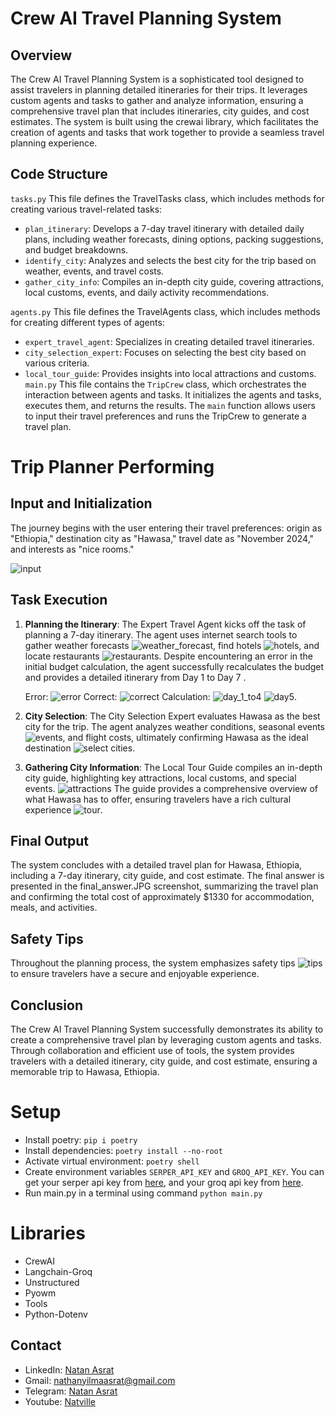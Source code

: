 # Crew AI Travel Planning System
## Overview
The Crew AI Travel Planning System is a sophisticated tool designed to assist travelers in planning detailed itineraries for their trips. It leverages custom agents and tasks to gather and analyze information, ensuring a comprehensive travel plan that includes itineraries, city guides, and cost estimates. The system is built using the crewai library, which facilitates the creation of agents and tasks that work together to provide a seamless travel planning experience.

## Code Structure
`tasks.py`
This file defines the TravelTasks class, which includes methods for creating various travel-related tasks:
- `plan_itinerary`: Develops a 7-day travel itinerary with detailed daily plans, including weather forecasts, dining options, packing suggestions, and budget breakdowns.
- `identify_city`: Analyzes and selects the best city for the trip based on weather, events, and travel costs.
- `gather_city_info`: Compiles an in-depth city guide, covering attractions, local customs, events, and daily activity recommendations.

`agents.py`
This file defines the TravelAgents class, which includes methods for creating different types of agents:
- `expert_travel_agent`: Specializes in creating detailed travel itineraries.
- `city_selection_expert`: Focuses on selecting the best city based on various criteria.
- `local_tour_guide`: Provides insights into local attractions and customs.
`main.py`
This file contains the `TripCrew` class, which orchestrates the interaction between agents and tasks. It initializes the agents and tasks, executes them, and returns the results. The `main` function allows users to input their travel preferences and runs the TripCrew to generate a travel plan.

# Trip Planner Performing
## Input and Initialization
The journey begins with the user entering their travel preferences: origin as "Ethiopia," destination city as "Hawasa," travel date as "November 2024," and interests as "nice rooms." 

![input](./screenshots/input.JPG)

## Task Execution
1. **Planning the Itinerary**: The Expert Travel Agent kicks off the task of planning a 7-day itinerary. The agent uses internet search tools to gather weather forecasts ![weather_forecast](./screenshots/weather_forecast.JPG), find hotels ![hotels](./screenshots/find_hotels.JPG), and locate restaurants ![restaurants](./screenshots/find_restaurants.JPG). Despite encountering an error in the initial budget calculation, the agent successfully recalculates the budget and provides a detailed itinerary from Day 1 to Day 7 . 

    Error:
    ![error](./screenshots/error%20calculation.JPG)
    Correct:
    ![correct](./screenshots/correct_calculation.JPG)
    Calculation:
    ![day_1_to4](./screenshots/day_1_to4.JPG)  ![day5](./screenshots/day_5_to_7.JPG).

2. **City Selection**: The City Selection Expert evaluates Hawasa as the best city for the trip. The agent analyzes weather conditions, seasonal events ![events](./screenshots/find_events.JPG), and flight costs, ultimately confirming Hawasa as the ideal destination ![select cities](./screenshots/city_selection_agent.JPG).

3. **Gathering City Information**: The Local Tour Guide compiles an in-depth city guide, highlighting key attractions, local customs, and special events. ![attractions](./screenshots/find_attractions.JPG) The guide provides a comprehensive overview of what Hawasa has to offer, ensuring travelers have a rich cultural experience ![tour](/screenshots/local_tour_guid.JPG).


## Final Output
The system concludes with a detailed travel plan for Hawasa, Ethiopia, including a 7-day itinerary, city guide, and cost estimate. The final answer is presented in the final_answer.JPG screenshot, summarizing the travel plan and confirming the total cost of approximately $1330 for accommodation, meals, and activities.

## Safety Tips
Throughout the planning process, the system emphasizes safety tips ![tips](./screenshots/safety_tips.JPG) to ensure travelers have a secure and enjoyable experience.

## Conclusion
The Crew AI Travel Planning System successfully demonstrates its ability to create a comprehensive travel plan by leveraging custom agents and tasks. Through collaboration and efficient use of tools, the system provides travelers with a detailed itinerary, city guide, and cost estimate, ensuring a memorable trip to Hawasa, Ethiopia.


# Setup
- Install poetry:  `pip i poetry`
- Install dependencies: `poetry install --no-root`
- Activate virtual environment: `poetry shell`
- Create environment variables `SERPER_API_KEY` and `GROQ_API_KEY`. You can get your serper api key from [here](https://serper.dev/), and your groq api key from [here](https://console.groq.com/keys).
- Run main.py in a terminal using command `python main.py`


# Libraries
- CrewAI
- Langchain-Groq
- Unstructured
- Pyowm
- Tools
- Python-Dotenv


## Contact
 - LinkedIn: [Natan Asrat](https://linkedin.com/in/natan-asrat)
 - Gmail: nathanyilmaasrat@gmail.com
 - Telegram: [Natan Asrat](https://t.me/fail_your_way_to_success)
 - Youtube: [Natville](https://www.youtube.com/@natvilletutor)

